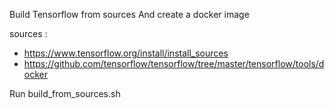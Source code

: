 Build Tensorflow from sources
And create a docker image

sources :
- https://www.tensorflow.org/install/install_sources
- https://github.com/tensorflow/tensorflow/tree/master/tensorflow/tools/docker

Run build_from_sources.sh


